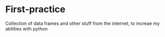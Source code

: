 # First-practice
Collection of data frames and other stuff from the internet, to increae my abilities with python
